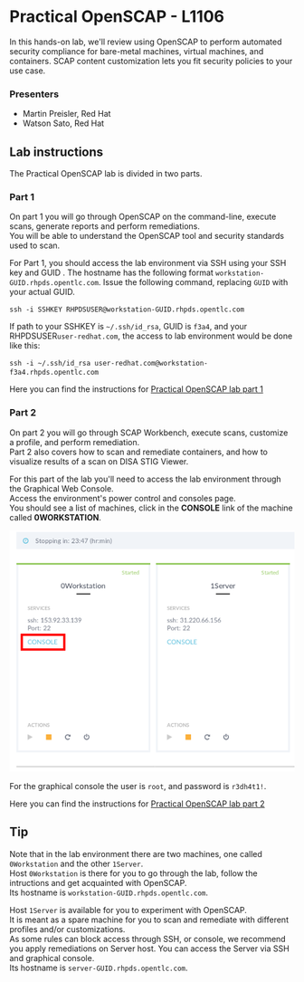 # Practical OpenSCAP - L1106

In this hands-on lab, we'll review using OpenSCAP to perform automated security compliance for bare-metal machines, virtual machines, and containers. SCAP content customization lets you fit security policies to your use case.

### Presenters

 - Martin Preisler, Red Hat
 - Watson Sato, Red Hat

## Lab instructions

The Practical OpenSCAP lab is divided in two parts.

### Part 1
On part 1 you will go through OpenSCAP on the command-line, execute scans, generate reports and perform remediations.  
You will be able to understand the OpenSCAP tool and security standards used to scan.

For Part 1, you should access the lab environment via SSH using your SSH key and GUID . The hostname has the following format `workstation-GUID.rhpds.opentlc.com`.
Issue the following command, replacing `GUID` with your actual GUID.

	ssh -i SSHKEY RHPDSUSER@workstation-GUID.rhpds.opentlc.com

If path to your SSHKEY is `~/.ssh/id_rsa`, GUID is `f3a4`, and your RHPDSUSER`user-redhat.com`, the access to lab environment would be done like this:

	ssh -i ~/.ssh/id_rsa user-redhat.com@workstation-f3a4.rhpds.opentlc.com

Here you can find the instructions for [Practical OpenSCAP lab part 1](./Summit_2018-Practical_OpenSCAP-L1106-part-1.pdf)

### Part 2
On part 2 you will go through SCAP Workbench, execute scans, customize a profile, and perform remediation.  
Part 2 also covers how to scan and remediate containers, and how to visualize results of a scan on DISA STIG Viewer.

For this part of the lab you'll need to access the lab environment through the Graphical Web Console.  
Access the environment's power control and consoles page.  
You should see a list of machines, click in the **CONSOLE** link of the machine called **0WORKSTATION**.

<img src="images/vm-list-console.png">

For the graphical console the user is `root`, and password is `r3dh4t1!`.

Here you can find the instructions for [Practical OpenSCAP lab part 2](./Summit_2018-Practical_OpenSCAP-L1106-part-2.pdf)

## Tip

Note that in the lab environment there are two machines, one called `0Workstation` and the other `1Server`.  
Host `0Workstation` is there for you to go through the lab, follow the intructions and get acquainted with OpenSCAP.  
Its hostname is `workstation-GUID.rhpds.opentlc.com`.

Host `1Server` is available for you to experiment with OpenSCAP.   
It is meant as a spare machine for you to scan and remediate with different profiles and/or customizations.  
As some rules can block access through SSH, or console, we recommend you apply remediations on Server host. You can access the Server via SSH and graphical console.  
Its hostname is `server-GUID.rhpds.opentlc.com`.
